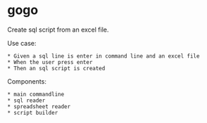 # gogo
Create sql script from an excel file.

Use case:

    * Given a sql line is enter in command line and an excel file
    * When the user press enter
    * Then an sql script is created
    
Components:

    * main commandline
    * sql reader
    * spreadsheet reader
    * script builder
